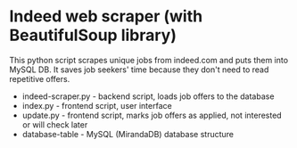 # Indeed web scraper (with BeautifulSoup library)
This python script scrapes unique jobs from indeed.com and puts them into MySQL DB.
It saves job seekers' time because they don't need to read repetitive offers. 
* indeed-scraper.py - backend script, loads job offers to the database
* index.py - frontend script, user interface
* update.py - frontend script, marks job offers as applied, not interested or will check later
* database-table - MySQL (MirandaDB) database structure
